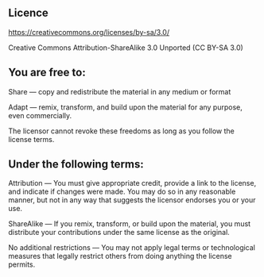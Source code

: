## Licence

https://creativecommons.org/licenses/by-sa/3.0/

Creative Commons Attribution-ShareAlike 3.0 Unported (CC BY-SA 3.0)

## You are free to:

Share — copy and redistribute the material in any medium or format

Adapt — remix, transform, and build upon the material
for any purpose, even commercially.

The licensor cannot revoke these freedoms as long as you follow the license terms.

## Under the following terms:

Attribution — You must give appropriate credit, provide a link to the license, and indicate if changes were made. You may do so in any reasonable manner, but not in any way that suggests the licensor endorses you or your use.

ShareAlike — If you remix, transform, or build upon the material, you must distribute your contributions under the same license as the original.

No additional restrictions — You may not apply legal terms or technological measures that legally restrict others from doing anything the license permits.
